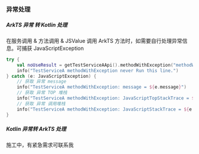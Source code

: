 ### 异常处理

##### ArkTS 异常 转 Kotlin 处理

在服务调用 & 方法调用 & JSValue 调用 ArkTS 方法时，如需要自行处理异常信息。可捕获 JavaScriptException

```kotlin
try {
    val noUseResult = getTestServiceAApi().methodWithException("methodWithException param1")
    info("TestServiceA methodWithException never Run this line.")
} catch (e: JavaScriptException) {
    // 获取 异常 message
    info("TestServiceA methodWithException: message = ${e.message}")
    // 获取 异常 TOP 堆栈
    info("TestServiceA methodWithException: JavaScriptTopStackTrace = ${e.getJavaScriptTopStackTrace()}")
    // 获取 异常 调用堆栈
    info("TestServiceA methodWithException: JavaScriptStackTrace = ${e.getJavaScriptStackTrace()?.joinToString("\n")}")
}
```

##### Kotlin 异常转 ArkTS 处理

施工中，有紧急需求可联系我
